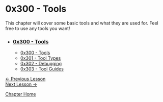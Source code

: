 # 0x300 - Tools

This chapter will cover some basic tools and what they are used for. Feel free to use any tools you want!

* ### [0x300 - Tools](0x300-Tools.md)
    * [0x300 - Tools](0x300-Tools.md)
    * [0x301 - Tool Types](0x301-ToolTypes.md)
    * [0x302 - Debugging](0x302-Debugging.md)
    * [0x303 - Tool Guides](0x303-ToolGuides.md)

[<- Previous Lesson](../0x200-Assembly/0x206-FinalNotes.md)  
[Next Lesson ->](0x301-ToolTypes.md)  

[Chapter Home](0x300-Tools.md)  
